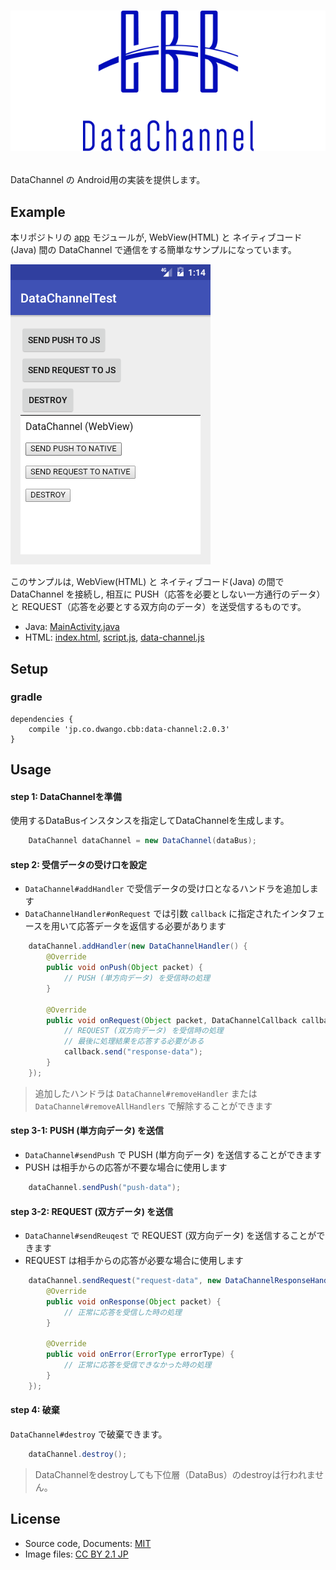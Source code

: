 # <p align="center"><img src="title.png"/></p>
DataChannel の Android用の実装を提供します。

## Example 
本リポジトリの [app](app) モジュールが, WebView(HTML) と ネイティブコード(Java) 間の DataChannel で通信をする簡単なサンプルになっています。

![screen-shot](screen-shot.png)

このサンプルは, WebView(HTML) と ネイティブコード(Java) の間で DataChannel を接続し, 相互に PUSH（応答を必要としない一方通行のデータ）と REQUEST（応答を必要とする双方向のデータ）を送受信するものです。

- Java: [MainActivity.java](app/src/main/java/jp/co/dwango/cbb/dc/test/MainActivity.java)
- HTML: [index.html](app/src/main/assets/html/index.html), [script.js](app/src/main/assets/html/script.js), [data-channel.js](app/src/main/assets/html/data-channel.js)

## Setup 
### gradle
```
dependencies {
	compile 'jp.co.dwango.cbb:data-channel:2.0.3'
}
```

## Usage
#### step 1: DataChannelを準備
使用するDataBusインスタンスを指定してDataChannelを生成します。

```java
	DataChannel dataChannel = new DataChannel(dataBus);
```

#### step 2: 受信データの受け口を設定
- `DataChannel#addHandler` で受信データの受け口となるハンドラを追加します
- `DataChannelHandler#onRequest` では引数 `callback` に指定されたインタフェースを用いて応答データを返信する必要があります

```java
	dataChannel.addHandler(new DataChannelHandler() {
		@Override
		public void onPush(Object packet) {
			// PUSH (単方向データ) を受信時の処理
		}

		@Override
		public void onRequest(Object packet, DataChannelCallback callback) {
			// REQUEST (双方向データ) を受信時の処理
			// 最後に処理結果を応答する必要がある
			callback.send("response-data");
		}
	});
```

> 追加したハンドラは `DataChannel#removeHandler` または `DataChannel#removeAllHandlers` で解除することができます

#### step 3-1: PUSH (単方向データ) を送信
- `DataChannel#sendPush` で PUSH (単方向データ) を送信することができます
- PUSH は相手からの応答が不要な場合に使用します

```java
	dataChannel.sendPush("push-data");
```

#### step 3-2: REQUEST (双方データ) を送信
- `DataChannel#sendReuqest` で REQUEST (双方向データ) を送信することができます
- REQUEST は相手からの応答が必要な場合に使用します

```java
	dataChannel.sendRequest("request-data", new DataChannelResponseHandler() {
		@Override
		public void onResponse(Object packet) {
			// 正常に応答を受信した時の処理
		}

		@Override
		public void onError(ErrorType errorType) {
			// 正常に応答を受信できなかった時の処理
		}
	});
```

#### step 4: 破棄
`DataChannel#destroy` で破棄できます。

```java
	dataChannel.destroy();
```

> DataChannelをdestroyしても下位層（DataBus）のdestroyは行われません。

## License
- Source code, Documents: [MIT](LICENSE)
- Image files: [CC BY 2.1 JP](https://creativecommons.org/licenses/by/2.1/jp/)

